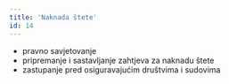 ```yaml
---
title: 'Naknada štete'
id: 14
---
```


* pravno savjetovanje
* pripremanje i sastavljanje zahtjeva za naknadu štete
* zastupanje pred osiguravajućim društvima i sudovima